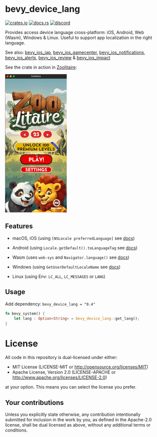 # bevy_device_lang

[![crates.io][sh_crates]][lk_crates]
[![docs.rs][sh_docs]][lk_docs]
[![discord][sh_discord]][lk_discord]

[sh_crates]: https://img.shields.io/crates/v/bevy_device_lang.svg
[lk_crates]: https://crates.io/crates/bevy_device_lang
[sh_docs]: https://img.shields.io/docsrs/bevy_device_lang
[lk_docs]: https://docs.rs/bevy_device_lang/latest/bevy_device_lang/
[sh_discord]: https://img.shields.io/discord/1176858176897953872?label=discord&color=5561E6
[lk_discord]: https://discord.gg/rQNeEnMhus

Provides access device language cross-platform: iOS, Android, Web (Wasm), Windows & Linux.
Useful to support app localization in the right language.

See also:
[bevy_ios_iap](https://github.com/rustunit/bevy_ios_iap), [bevy_ios_gamecenter](https://github.com/rustunit/bevy_ios_gamecenter), [bevy_ios_notifications](https://github.com/rustunit/bevy_ios_notifications), [bevy_ios_alerts](https://github.com/rustunit/bevy_ios_alerts), [bevy_ios_review](https://github.com/rustunit/bevy_ios_review) & [bevy_ios_impact](https://github.com/rustunit/bevy_ios_impact)

See the crate in action in [Zoolitaire](www.zoolitaire.com):

![demo](./assets/demo.gif)

## Features
* macOS, iOS (using `[NSLocale preferredLanguage]` see [docs](https://developer.apple.com/documentation/foundation/nslocale/1415614-preferredlanguages))

* Android (using `Locale.getDefault().toLanguageTag` see [docs](https://developer.android.com/reference/java/util/Locale#toLanguageTag()))
* Wasm (uses `web-sys` and `Navigator.language()` see [docs](https://developer.mozilla.org/en-US/docs/Web/API/Navigator/language))
* Windows (using `GetUserDefaultLocaleName` see [docs](https://learn.microsoft.com/en-us/windows/win32/api/winnls/nf-winnls-getuserdefaultlocalename))
* Linux (using Env: `LC_ALL`, `LC_MESSAGES` or `LANG`)

## Usage

Add dependency: `bevy_device_lang = "0.4"`

```rust
fn bevy_system() {
    let lang : Option<String> = bevy_device_lang::get_lang();
}
```

# License

All code in this repository is dual-licensed under either:

- MIT License (LICENSE-MIT or http://opensource.org/licenses/MIT)
- Apache License, Version 2.0 (LICENSE-APACHE or http://www.apache.org/licenses/LICENSE-2.0)

at your option. This means you can select the license you prefer.

## Your contributions
Unless you explicitly state otherwise, any contribution intentionally submitted for inclusion in the work by you, as defined in the Apache-2.0 license, shall be dual licensed as above, without any additional terms or conditions.
